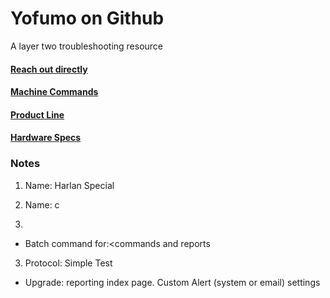 # Yofumo on Github
A layer two troubleshooting resource

#### [Reach out directly](https://yofumo.com/contact-us/)

#### [Machine Commands](https://github.com/corviato1/Yofumo/tree/main/machine_commands)

#### [Product Line](https://github.com/corviato1/Yofumo/tree/main/products)

#### [Hardware Specs](https://github.com/corviato1/Yofumo/tree/main/hardware_specs)


### Notes
1. Name: Harlan Special


2. Name: c
3. 
- Batch command for:<commands and reports

3. Protocol: Simple Test
- Upgrade: reporting index page. Custom Alert (system or email) settings
